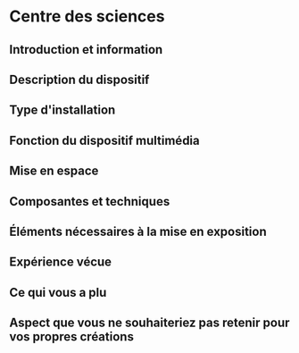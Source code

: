 # Centre des sciences

## Introduction et information

## Description du dispositif

## Type d'installation

## Fonction du dispositif multimédia

## Mise en espace

## Composantes et techniques

## Éléments nécessaires à la mise en exposition

## Expérience vécue

## Ce qui vous a plu

## Aspect que vous ne souhaiteriez pas retenir pour vos propres créations
